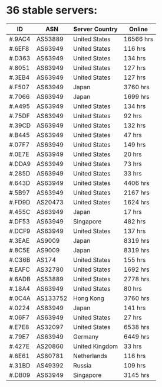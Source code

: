 # 36 stable servers:

| ID | ASN | Server Country | Online |
| ------ | ------ | ------ | ------ |
| #.9AC4 | AS53889 | United States | 16566 hrs |
| #.6EF8 | AS63949 | United States | 116 hrs |
| #.D363 | AS63949 | United States | 134 hrs |
| #.8051 | AS63949 | United States | 127 hrs |
| #.3EB4 | AS63949 | United States | 127 hrs |
| #.F507 | AS63949 | Japan | 3760 hrs |
| #.7066 | AS63949 | Japan | 1699 hrs |
| #.A495 | AS63949 | United States | 134 hrs |
| #.75DF | AS63949 | United States | 92 hrs |
| #.39CD | AS63949 | United States | 132 hrs |
| #.B445 | AS63949 | United States | 47 hrs |
| #.07F7 | AS63949 | United States | 149 hrs |
| #.0E7E | AS63949 | United States | 20 hrs |
| #.DDA9 | AS63949 | United States | 73 hrs |
| #.285D | AS63949 | United States | 33 hrs |
| #.643D | AS63949 | United States | 4406 hrs |
| #.5B97 | AS63949 | United States | 2167 hrs |
| #.FD9D | AS20473 | United States | 1624 hrs |
| #.455C | AS63949 | Japan | 17 hrs |
| #.DF53 | AS63949 | Singapore | 482 hrs |
| #.DCF9 | AS63949 | United States | 137 hrs |
| #.3EAE | AS9009 | Japan | 8319 hrs |
| #.8C5E | AS9009 | Japan | 8319 hrs |
| #.C36B | AS174 | United States | 155 hrs |
| #.EAFC | AS32780 | United States | 1692 hrs |
| #.6ADB | AS53889 | United States | 2778 hrs |
| #.18A4 | AS63949 | United States | 80 hrs |
| #.0C4A | AS133752 | Hong Kong | 3760 hrs |
| #.0224 | AS63949 | Japan | 141 hrs |
| #.06F7 | AS63949 | United States | 27 hrs |
| #.E7E8 | AS32097 | United States | 6538 hrs |
| #.79E7 | AS63949 | Germany | 6449 hrs |
| #.427E | AS20860 | United Kingdom | 33 hrs |
| #.6E61 | AS60781 | Netherlands | 116 hrs |
| #.31BD | AS49392 | Russia | 109 hrs |
| #.DB09 | AS63949 | Singapore | 3145 hrs |

